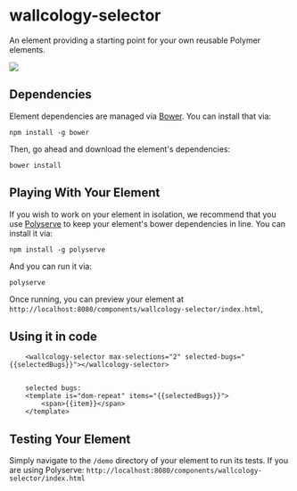 # wallcology-selector

An element providing a starting point for your own reusable Polymer elements.

![][image-1]
## Dependencies

Element dependencies are managed via [Bower][1]. You can
install that via:

	npm install -g bower

Then, go ahead and download the element's dependencies:

	bower install


## Playing With Your Element

If you wish to work on your element in isolation, we recommend that you use
[Polyserve][2] to keep your element's
bower dependencies in line. You can install it via:

	npm install -g polyserve

And you can run it via:

	polyserve

Once running, you can preview your element at
`http://localhost:8080/components/wallcology-selector/index.html`, 

## Using it in code


	    <wallcology-selector max-selections="2" selected-bugs="{{selectedBugs}}"></wallcology-selector>
	
	
	    selected bugs:
	    <template is="dom-repeat" items="{{selectedBugs}}">
	        <span>{{item}}</span>
	    </template>




## Testing Your Element

Simply navigate to the `/demo` directory of your element to run its tests. If
you are using Polyserve: `http://localhost:8080/components/wallcology-selector/index.html`

[1]:	http://bower.io/
[2]:	https://github.com/PolymerLabs/polyserve

[image-1]:	cap.png